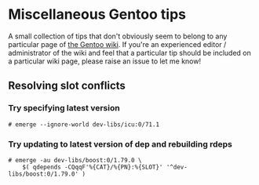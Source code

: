 # Miscellaneous Gentoo tips

A small collection of tips that don't obviously seem to belong to any particular page of [the Gentoo wiki](https://wiki.gentoo.org/). If you're an experienced editor / administrator of the wiki and feel that a particular tip should be included on a particular wiki page, please raise an issue to let me know!

## Resolving slot conflicts

### Try specifying latest version

```
# emerge --ignore-world dev-libs/icu:0/71.1
```

### Try updating to latest version of dep and rebuilding rdeps

```
# emerge -au dev-libs/boost:0/1.79.0 \
    $( qdepends -CQqqF'%{CAT}/%{PN}:%{SLOT}' '^dev-libs/boost:0/1.79.0' )
```
